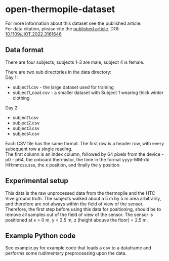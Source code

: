 # open-thermopile-dataset

For more information about this dataset see the published article.  
For data citation, please cite the [published article](10.1109/JIOT.2022.3161646). DOI: [10.1109/JIOT.2022.3161646](https://doi.org/10.1109/JIOT.2022.3161646)  

## Data format

There are four subjects, subjects 1-3 are male, subject 4 is female.

There are two sub directories in the data directory:  
Day 1:  
  - subject1.csv - the large dataset used for training
  - subject1_coat.csv - a smaller dataset with Subject 1 wearing thick winter clothing

Day 2:
  - subject1.csv
  - subject2.csv
  - subject3.csv
  - subject4.csv

Each CSV file has the same format. The first row is a header row, with every subequent row a single reading.  
The first column is an index column, followed by 64 pixels from the device - p0 - p64, the onboard thermistor, the time in the format yyyy-MM-dd HH:mm:ss.sss, the x position, and finally the y position.

## Experimental setup
This data is the raw unprocessed data from the thermopile and the HTC Vive ground truth. The subjects walked about a 5 m by 5 m area arbitrarily, and therefore are not always within the field of view of the sensor. Therefore, the first step before using this data for positioning, should be to remove all samples out of the field of view of the sensor. The sensor is positioned at x = 0 m, y = 2.5 m, z (height abouve the floor) = 2.5 m.

## Example Python code
See example.py for example code that loads a csv to a dataframe and performs some rudimentary preprocessing upon the data.  
